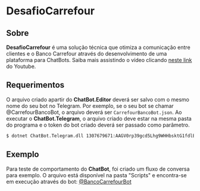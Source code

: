 # DesafioCarrefour

## Sobre

**DesafioCarrefour** é uma solução técnica que otimiza a comunicação entre clientes e o Banco Carrefour através do desenvolvimento de uma plataforma para ChatBots.
Saiba mais assistindo o vídeo clicando [neste link](https://youtu.be/bHaZPrhPoo0) do Youtube.

## Requerimentos

O arquivo criado apartir do **ChatBot.Editor** deverá ser salvo com o mesmo nome do seu bot no Telegram.
Por exemplo, se o seu bot se chamar @CarrefourBancoBot, o arquivo deverá ser `CarrefourBancoBot.json`.
Ao executar o **ChatBot.Telegram**, o arquivo criado deve estar na mesma pasta do programa e o token do bot criado deverá ser passado como parâmetro.
```sh
$ dotnet ChatBot.Telegram.dll 1307679671:AAGV0rp39gcd5Lhg9WHHbsktG1fdlBots28
```

## Exemplo

Para teste de comportamento do **ChatBot**, foi criado um fluxo de conversa para exemplo.
O arquivo está disponível na pasta "Scripts" e encontra-se em execução através do bot:
[@BancoCarrefourBot](https://telegram.me/CarrefourBancoBot)
